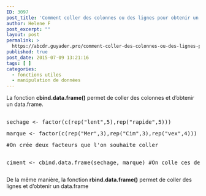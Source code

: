 ```yaml
---
ID: 3097
post_title: 'Comment coller des colonnes ou des lignes pour obtenir un data.frame ? : cbind.data.frame, rbind.data.frame'
author: Helene F
post_excerpt: ""
layout: post
permalink: >
  https://abcdr.guyader.pro/comment-coller-des-colonnes-ou-des-lignes-pour-obtenir-un-data-frame-cbind-data-frame-rbind-data-frame/
published: true
post_date: 2015-07-09 13:21:16
tags: [ ]
categories:
  - fonctions utiles
  - manipulation de données
---
```

<p>La fonction <strong>cbind.data.frame()</strong> permet de coller des colonnes et d’obtenir un data.frame.</p><p> <pre  lang='rsplus' ><br />sechage &lt;- factor(c(rep("lent",5),rep("rapide",5)))</p><p>marque &lt;- factor(c(rep("Mer",3),rep("Cim",3),rep("vex",4)))</p><p>#On crée deux facteurs que l'on souhaite coller</p><p><br />ciment &lt;- cbind.data.frame(sechage, marque) #On colle ces deux facteurs</p><p></pre> </p><p>De la même manière, la fonction <strong>rbind.data.frame()</strong> permet de coller des lignes et d’obtenir un data.frame</p>